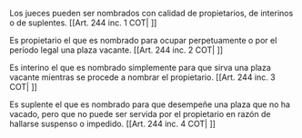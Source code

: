 Los jueces pueden ser nombrados con calidad de propietarios, de interinos o de suplentes. [[Art. 244 inc. 1 COT| ]]

Es propietario el que es nombrado para ocupar perpetuamente o por el período legal una plaza vacante. [[Art. 244 inc. 2 COT| ]]

Es interino el que es nombrado simplemente para que sirva una plaza vacante mientras se procede a nombrar el propietario. [[Art. 244 inc. 3 COT| ]]

Es suplente el que es nombrado para que desempeñe una plaza que no ha vacado, pero que no puede ser servida por el propietario en razón de hallarse suspenso o impedido. [[Art. 244 inc. 4 COT| ]]